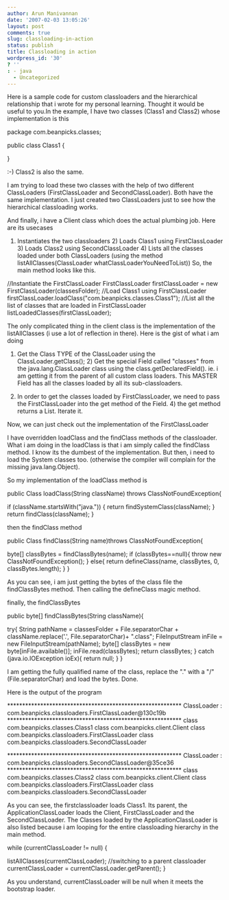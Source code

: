 ```yaml
---
author: Arun Manivannan
date: '2007-02-03 13:05:26'
layout: post
comments: true
slug: classloading-in-action
status: publish
title: Classloading in action
wordpress_id: '30'
? ''
: - java
  - Uncategorized
---
```


Here is a sample code for custom classloaders and the hierarchical
relationship that i wrote for my personal learning. Thought it would be useful
to you.In the example, I have two classes (Class1 and Class2) whose
implementation is this

package com.beanpicks.classes;

public class Class1 {

}

:-) Class2 is also the same.

I am trying to load these two classes with the help of two different
ClassLoaders (FirstClassLoader and SecondClassLoader). Both have the same
implementation. I just created two ClassLoaders just to see how the
hierarchical classloading works.

And finally, i have a Client class which does the actual plumbing job. Here
are its usecases

1) Instantiates the two classloaders 2) Loads Class1 using FirstClassLoader 3)
Loads Class2 using SecondClassLoader 4) Lists all the classes loaded under
both ClassLoaders (using the method listAllClasses(ClassLoader
whatClassLoaderYouNeedToList)) So, the main method looks like this.

//Instantiate the FirstClassLoader FirstClassLoader firstClassLoader = new
FirstClassLoader(classesFolder); //Load Class1 using FirstClassLoader
firstClassLoader.loadClass("com.beanpicks.classes.Class1"); //List all the
list of classes that are loaded in FirstClassLoader
listLoadedClasses(firstClassLoader);

The only complicated thing in the client class is the implementation of the
listAllClasses (i use a lot of reflection in there). Here is the gist of what
i am doing

1) Get the Class TYPE of the ClassLoader using the ClassLoader.getClass(); 2)
Get the special Field called "classes" from the java.lang.ClassLoader class
using the class.getDeclaredField(). ie. i am getting it from the parent of all
custom class loaders. This MASTER Field has all the classes loaded by all its
sub-classloaders.

3) In order to get the classes loaded by FirstClassLoader, we need to pass the
FirstClassLoader into the get method of the Field. 4) the get method returns a
List. Iterate it.

Now, we can just check out the implementation of the FirstClassLoader

I have overridden loadClass and the findClass methods of the classloader. What
i am doing in the loadClass is that i am simply called the findClass method. I
know its the dumbest of the implementation. But then, i need to load the
System classes too. (otherwise the compiler will complain for the missing
java.lang.Object).

So my implementation of the loadClass method is

public Class loadClass(String className) throws ClassNotFoundException{

if (className.startsWith("java.")) { return findSystemClass(className); }
return findClass(className); }

then the findClass method

public Class findClass(String name)throws ClassNotFoundException{

byte[] classBytes = findClassBytes(name); if (classBytes==null){ throw new
ClassNotFoundException(); } else{ return defineClass(name, classBytes, 0,
classBytes.length); } }

As you can see, i am just getting the bytes of the class file the
findClassBytes method. Then calling the defineClass magic method.

finally, the findClassBytes

public byte[] findClassBytes(String className){

try{ String pathName = classesFolder + File.separatorChar +
className.replace('.', File.separatorChar)+ ".class"; FileInputStream inFile =
new FileInputStream(pathName); byte[] classBytes = new
byte[inFile.available()]; inFile.read(classBytes); return classBytes; } catch
(java.io.IOException ioEx){ return null; } }

I am getting the fully qualified name of the class, replace the "." with a "/"
(File.separatorChar) and load the bytes. Done.

Here is the output of the program

********************************************************** ClassLoader :
com.beanpicks.classloaders.FirstClassLoader@130c19b
********************************************************** class
com.beanpicks.classes.Class1 class com.beanpicks.client.Client class
com.beanpicks.classloaders.FirstClassLoader class
com.beanpicks.classloaders.SecondClassLoader

********************************************************** ClassLoader :
com.beanpicks.classloaders.SecondClassLoader@35ce36
********************************************************** class
com.beanpicks.classes.Class2 class com.beanpicks.client.Client class
com.beanpicks.classloaders.FirstClassLoader class
com.beanpicks.classloaders.SecondClassLoader

As you can see, the firstclassloader loads Class1. Its parent, the
ApplicationClassLoader loads the Client, FirstClassLoader and the
SecondClassLoader. The Classes loaded by the ApplicationClassLoader is also
listed because i am looping for the entire classloading hierarchy in the main
method.

while (currentClassLoader != null) {

listAllClasses(currentClassLoader); //switching to a parent classloader
currentClassLoader = currentClassLoader.getParent(); }

As you understand, currentClassLoader will be null when it meets the bootstrap
loader.


